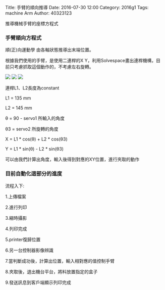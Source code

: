 Title: 手臂的順向推導
Date: 2016-07-30 12:00
Category: 2016g1
Tags: machine Arm
Author: 40323123

推導機械手臂的座標方程式

<!-- PELICAN_END_SUMMARY -->

<h3>手臂順向方程式</h3>

順(正)向運動學
由各軸狀態推導出末端位置。

根據我們使用的手臂，是使用二連桿的X Y，利用Solvespace畫出連桿機構，目前只考慮抓取這個動作的，不考慮左右旋轉。

<img src="http://i.imgur.com/C3cXcKX.jpg">

<img src="http://i.imgur.com/NBBVwcq.jpg">

<img src="http://i.imgur.com/XuuN4mX.jpg">

連桿L1、L2長度為constant

L1 = 135 mm 

L2 = 145 mm

θ  =  90 - servo1 所輸入的角度

θ3 = servo2 所旋轉的角度

X = L1 * cos(θ) + L2 * cos(θ3)

Y = L1 * sin(θ) - L2 * sin(θ3)

可以由我們計算出角度，輸入後得到對應的XY位置，進行夾取的動作

<h3>目前自動化這部分的進度</h3>

流程入下:

1.上傳檔案

2.進行列印

3.縮時攝影

4.列印完成

5.printer復歸位置

6.另一台控制器影像辨識

7.當判斷成功後，計算出位置，輸入相對應的值控制手臂

8.夾取後，退出機台平台，將料放置指定的盒子

9.發送訊息到客戶端顯示列印完成




